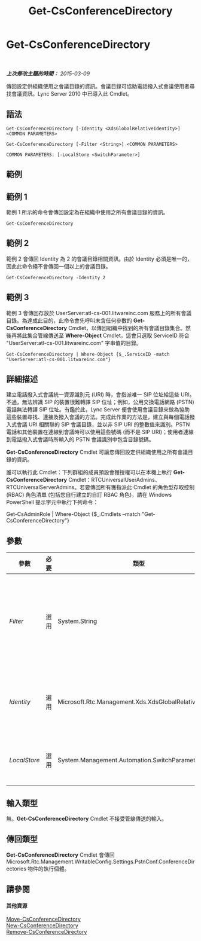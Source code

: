 ﻿---
title: Get-CsConferenceDirectory
TOCTitle: Get-CsConferenceDirectory
ms:assetid: 2b7927ab-c6b3-42ce-9c27-9825cd47fd77
ms:mtpsurl: https://technet.microsoft.com/zh-tw/library/Gg425771(v=OCS.15)
ms:contentKeyID: 49290435
ms.date: 08/10/2015
mtps_version: v=OCS.15
ms.translationtype: HT
---

# Get-CsConferenceDirectory

 

_**上次修改主題的時間：** 2015-03-09_

傳回設定供組織使用之會議目錄的資訊。會議目錄可協助電話撥入式會議使用者尋找會議資訊。Lync Server 2010 中已導入此 Cmdlet。

## 語法

    Get-CsConferenceDirectory [-Identity <XdsGlobalRelativeIdentity>] <COMMON PARAMETERS>

    Get-CsConferenceDirectory [-Filter <String>] <COMMON PARAMETERS>

    COMMON PARAMETERS: [-LocalStore <SwitchParameter>]

## 範例

## 範例 1

範例 1 所示的命令會傳回設定為在組織中使用之所有會議目錄的資訊。

    Get-CsConferenceDirectory

## 範例 2

範例 2 會傳回 Identity 為 2 的會議目錄相關資訊。由於 Identity 必須是唯一的，因此此命令絕不會傳回一個以上的會議目錄。

    Get-CsConferenceDirectory -Identity 2

## 範例 3

範例 3 會傳回存放於 UserServer:atl-cs-001.litwareinc.com 服務上的所有會議目錄。為達成此目的，此命令會先呼叫未含任何參數的 **Get-CsConferenceDirectory** Cmdlet，以傳回組織中找到的所有會議目錄集合。然後再將此集合管線傳送至 **Where-Object** Cmdlet，這會只選取 ServiceID 符合 "UserServer:atl-cs-001.litwareinc.com" 字串值的目錄。

    Get-CsConferenceDirectory | Where-Object {$_.ServiceID -match "UserServer:atl-cs-001.litwareinc.com"}

## 詳細描述

建立電話撥入式會議統一資源識別元 (URI) 時，會指派唯一 SIP 位址給這些 URI。不過，無法辨識 SIP 的裝置很難轉譯 SIP 位址；例如，公用交換電話網路 (PSTN) 電話無法轉譯 SIP 位址。有鑑於此，Lync Server 便會使用會議目錄來做為協助這些裝置尋找、連接及撥入會議的方法。完成此作業的方法是，建立與每個電話撥入式會議 URI 相關聯的 SIP 會議目錄，並以非 SIP URI 的整數值來識別。PSTN 電話和其他裝置在連線到會議時可以使用這些號碼 (而不是 SIP URI)；使用者連線到電話撥入式會議時所輸入的 PSTN 會議識別中包含目錄號碼。

**Get-CsConferenceDirectory** Cmdlet 可讓您傳回設定供組織使用之所有會議目錄的資訊。

誰可以執行此 Cmdlet：下列群組的成員預設會獲授權可以在本機上執行 **Get-CsConferenceDirectory** Cmdlet：RTCUniversalUserAdmins、RTCUniversalServerAdmins。若要傳回所有獲指派此 Cmdlet 的角色型存取控制 (RBAC) 角色清單 (包括您自行建立的自訂 RBAC 角色)，請在 Windows PowerShell 提示字元中執行下列命令：

Get-CsAdminRole | Where-Object {$\_.Cmdlets –match "Get-CsConferenceDirectory"}

## 參數


<table>
<colgroup>
<col style="width: 25%" />
<col style="width: 25%" />
<col style="width: 25%" />
<col style="width: 25%" />
</colgroup>
<thead>
<tr class="header">
<th>參數</th>
<th>必要</th>
<th>類型</th>
<th>說明</th>
</tr>
</thead>
<tbody>
<tr class="odd">
<td><p><em>Filter</em></p></td>
<td><p>選用</p></td>
<td><p>System.String</p></td>
<td><p>可讓您使用萬用字元指定要擷取之會議目錄的 Identity。由於目錄 Identity 是數值，因此此參數可能是最小的值。不過，此語法將傳回 Identity 開頭為數字 3: -Filter &quot;3*&quot; 的所有會議目錄。</p>
<p></p></td>
</tr>
<tr class="even">
<td><p><em>Identity</em></p></td>
<td><p>選用</p></td>
<td><p>Microsoft.Rtc.Management.Xds.XdsGlobalRelativeIdentity</p></td>
<td><p>要傳回之會議目錄的數值識別碼 (例如 7)。如果省略此參數，則 <strong>Get-CsConferenceDirectory</strong> Cmdlet 會傳回用於組織之所有會議目錄的資訊。</p></td>
</tr>
<tr class="odd">
<td><p><em>LocalStore</em></p></td>
<td><p>選用</p></td>
<td><p>System.Management.Automation.SwitchParameter</p></td>
<td><p>從中央管理存放區的本機複本擷取會議目錄資料，而非從中央管理存放區本身擷取。</p></td>
</tr>
</tbody>
</table>


## 輸入類型

無。**Get-CsConferenceDirectory** Cmdlet 不接受管線傳送的輸入。

## 傳回類型

**Get-CsConferenceDirectory** Cmdlet 會傳回 Microsoft.Rtc.Management.WritableConfig.Settings.PstnConf.ConferenceDirectories 物件的執行個體。

## 請參閱

#### 其他資源

[Move-CsConferenceDirectory](move-csconferencedirectory.md)  
[New-CsConferenceDirectory](new-csconferencedirectory.md)  
[Remove-CsConferenceDirectory](remove-csconferencedirectory.md)

